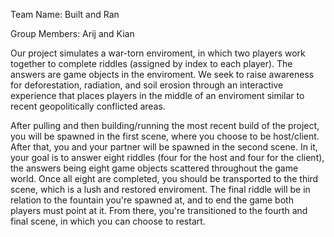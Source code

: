 Team Name: Built and Ran

 Group Members: Arij and Kian
 
Our project simulates a war-torn enviroment, in which two players work together to complete riddles (assigned by index to each player). 
The answers are game objects in the enviroment. We seek to raise awareness for deforestation, radiation, and soil erosion through an interactive experience
that places players in the middle of an enviroment similar to recent geopolitically conflicted areas. 
 
 After pulling and then building/running the most recent build of the project,
 you will be spawned in the first scene, where you choose to be host/client.
 After that, you and your partner will be spawned in the second scene. In it,
 your goal is to answer eight riddles (four for the host and four for the client),
 the answers being eight game objects scattered throughout the game world.
 Once all eight are completed, you should be transported to the third scene,
 which is a lush and restored enviroment. The final riddle will be in relation to
 the fountain you're spawned at, and to end the game both players must point at it.
 From there, you're transitioned to the fourth and
 final scene, in which you can choose to restart.
